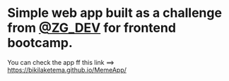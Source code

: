 # Simple web app built as a challenge from [@ZG_DEV](https://twitter.com/zg_dev) for frontend bootcamp.
You can check the app ff this link ==> https://bikilaketema.github.io/MemeApp/

